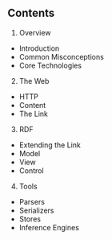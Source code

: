 ## Contents

1. Overview
 * Introduction
 * Common Misconceptions
 * Core Technologies

2. The Web
 * HTTP
 * Content
 * The Link

3. RDF
 * Extending the Link
 * Model
 * View
 * Control

4. Tools
 * Parsers
 * Serializers
 * Stores
 * Inference Engines
